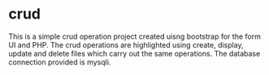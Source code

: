 # crud
This is a simple crud operation project created uisng bootstrap for the form UI and PHP. 
The crud operations are highlighted using create, display, update and delete files which carry out the same operations.
The database connection provided is mysqli.
